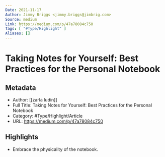 ```yaml
---
Date: 2021-11-17
Author: Jimmy Briggs <jimmy.briggs@jimbrig.com>
Source: medium
Link: https://medium.com/p/47a78084c750
Tags: [ "#Type/Highlight" ]
Aliases: []
---
```

# Taking Notes for Yourself: Best Practices for the Personal Notebook

## Metadata
- Author: [[zarla ludin]]
- Full Title: Taking Notes for Yourself: Best Practices for the Personal Notebook
- Category: #Type/Highlight/Article
- URL: https://medium.com/p/47a78084c750

## Highlights
- Embrace the physicality of the notebook.
